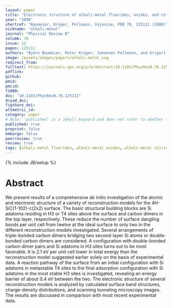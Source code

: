 ```yaml
---
layout: paper
title: "Electronic structure of alkali-metal fluorides, oxides, and nitrides: Density-functional calculations including self-interaction corrections"
year: "2008"
shortref: "Baumeier, Krüger, Pollmann, Vajenine, PRB 78, 125111 (2008)"
nickname: "alkali-metal"
journal: "Physical Review B"
volume: 78
issue: 12
pages: 125111 
authors: "Björn Baumeier, Peter Krüger, Johannes Pollmann, and Grigori V. Vajenine"
image: /assets/images/papers/alkali-metal.svg
redirect_from: 
fulltext: https://journals.aps.org/prb/abstract/10.1103/PhysRevB.78.125111
pdflink: 
github: 
pmid: 
pmcid: 
f1000: 
doi: "10.1103/PhysRevB.78.125111"
dryad_doi: 
figshare_doi: 
altmetric_id: 
category: paper
# Note: 'published' is a Jekyll keyword and does not refer to whether the paper is published, but rather to whether this Markdown should be part of the rendered site.
published: true
preprint: false
embargo: false	
peerreview: true
review: true
tags: [alkali-metal fluorides, alkali-metal oxides, alkali-metal nitrides, DFT, self-interaction corrections]
---
```

{% include JB/setup %}

# Abstract 

We present results of a comprehensive ab initio investigation of the atomic and electronic structure of a variety of reconstruction models for the 4H-SiC(1-102)-c(2x2) surface. The basic structural building blocks are Si adatoms residing in H3 or T4 sites above the surface and carbon dimers in the top layer, respectively. These reduce the number of surface dangling bonds per unit cell from twelve at the ideal surface to only two in the different reconstruction models investigated. Several arrangements of triple-bonded carbon dimers bridging two second-layer Si atoms or double-bonded carbon dimers are considered. A configuration with double-bonded carbon dimer pairs and Si adatoms in H3 sites turns out to be most favorable. It is 2.1 eV per unit cell lower in total energy than the reconstruction model suggested earlier solely on the basis of experimental data. A reaction pathway of the surface from an initial configuration with Si adatoms in metastable T4 sites to the final adsorption configuration with Si adatoms in the most stable H3 sites is investigated, revealing an energy barrier of about 0.4 eV between the two. The electronic structure of several reconstruction models is analyzed by calculated surface band structures, charge-density distributions, and scanning tunneling microscopy images. The results are discussed in comparison with most recent experimental data.